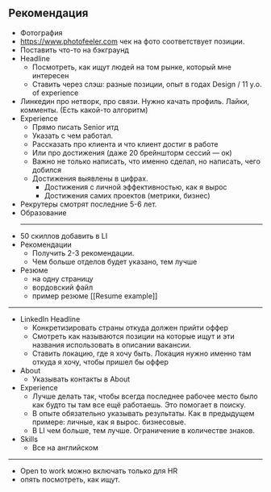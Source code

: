 ## Рекомендация
- Фотография 
- https://www.photofeeler.com чек на фото соответствует позиции. 
- Поставить что-то на бэкграунд
- Headline
	- Посмотреть, как ищут людей на том рынке, который мне интересен
	- Ставить через слэш: разные позиции, опыт в годах Design / 11 y.o. of experience 
- Линкедин про нетворк, про связи. Нужно качать профиль. Лайки, комменты. (Есть какой-то алгоритм)
- Experience
	- Прямо писать Senior итд
	- Указать с чем работал.
	- Рассказать про клиента и что клиент достиг в работе
	- Или про достижения (даже 20 брейншторм сессий — ок)
	- Важно не только написать, что именно сделал, но написать, чего добился
	- Достижения выявлены в цифрах. 
		- Достижения с личной эффективностью, как я вырос
		- Достижения самих проектов (метрики, бизнес)
- Рекрутеры смотрят последние 5-6 лет. 
- Образование
	- ---
- 50 скиллов добавить в LI
- Рекомендации
	- Получить 2-3 рекомендации. 
	- Чем больше отделов будет указано, тем лучше
- Резюме
	- на одну страницу
	- вордовский файл
	- пример резюме [[Resume example]]

---
- LinkedIn Headline
	- Конкретизировать страны откуда должен прийти оффер
	- Смотреть как называются позиции на которые ищут и эти названия использовать в описании вакансии. 
	- Ставить локацию, где я хочу быть. Локация нужно именно там откуда я хочу, чтобы пришел бы оффер
- About
	- Указывать контакты в About
- Experience
	- Лучше делать так, чтобы всегда последнее рабочее место было как будто ты там все ещё работаешь. Это помогает в поиску. 
	- В опыте обязательно указывать результаты. Как в предыдущем примере: личные, как я вырос. бизнесовые. 
	- В LI чем больше, тем лучше. Ограничение в количестве знаков. 
- Skills 
	- Все на английском

---

- Open to work можно включать только для HR
- опять посмотреть, как ищут. 
